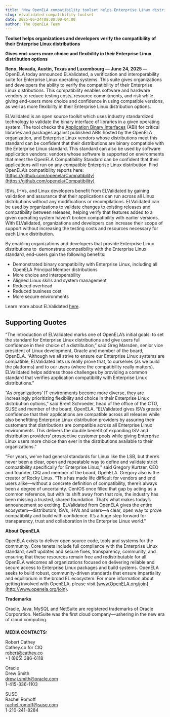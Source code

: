 ```yaml
---
title: "New OpenELA compatibility toolset helps Enterprise Linux distributors reduce testing costs and resource commitments"
slug: elvalidated-compatibility-toolset
date: 2025-06-24T08:00:00-04:00
author: The OpenELA Team
---
```


**Toolset helps organizations and developers verify the compatibility of their Enterprise Linux distributions**

**Gives end-users more choice and flexibility in their Enterprise Linux distribution options**


**Reno, Nevada, Austin, Texas and Luxembourg — June 24, 2025 —** OpenELA today announced ELValidated, a verification and interoperability suite for Enterprise Linux operating systems. This suite gives organizations and developers the ability to verify the compatibility of their Enterprise Linux distributions. This compatibility enables software and hardware vendors to reduce testing costs, resource commitments, and risk while giving end-users more choice and confidence in using compatible versions, as well as more flexibility in their Enterprise Linux distribution options.

ELValidated is an open source toolkit which uses industry standardized technology to validate the binary interface of libraries in a given operating system. The tool checks the [Application Binary Interfaces](https://en.wikipedia.org/wiki/Application_binary_interface) (ABI) for critical libraries and packages against published ABIs hosted by the OpenELA organization, and Enterprise Linux vendors whose distributions meet this standard can be confident that their distributions are binary compatible with the Enterprise Linux standard. This standard can also be used by software application vendors: vendors whose software is supported on environments that meet the OpenELA Compatibility Standard can be confident that their applications will run on any compatible Enterprise Linux distribution. Find OpenELA’s compatibility reports here: [https://github.com/openela/Compatibility](https://github.com/openela/Compatibility)

ISVs, IHVs, and Linux developers benefit from ELValidated by gaining validation and assurance that their applications can run across all Linux distributions without any modifications or recompilations. ELValidated can be used by organizations to validate changes to existing releases and compatibility between releases, helping verify that features added to a given operating system haven’t broken compatibility with earlier versions. With ELValidated, organizations and developers can increase their scope of support without increasing the testing costs and resources necessary for each Linux distribution.

By enabling organizations and developers that provide Enterprise Linux distributions to  demonstrate compatibility with the Enterprise Linux standard, end-users gain the following benefits: 

*   Demonstrated binary compatibility with Enterprise Linux, including all OpenELA Principal Member distributions   
*   More choice and interoperability    
*   Aligned Linux skills and system management   
*   Reduced overhead  
*   Reduced business cost   
*   More secure environments

Learn more about ELValidated [here](https:/github.com/openela/Compatibility). 

## Supporting Quotes

“The introduction of ELValidated marks one of OpenELA’s initial goals: to set the standard for Enterprise Linux distributions and give users full confidence in their choice of a distribution,” said Greg Marsden, senior vice president of Linux development, Oracle and member of the board, OpenELA. “Although we all strive to ensure our Enterprise Linux systems are compatible, ELValidated lets us really prove that, to ourselves (as we build the platforms) and to our users (where the compatibility really matters). ELValidated helps address those challenges by providing a common standard that verifies application compatibility with Enterprise Linux distributions.”

“As organizations’ IT environments become more diverse, they are increasingly prioritizing flexibility and choice in their Enterprise Linux distribution options,” said Brent Schroeder, head of the office of the CTO, SUSE and member of the board, OpenELA. “ELValidated gives ISVs greater confidence that their applications are compatible across all releases while also benefitting Enterprise Linux distribution providers by assuring their customers that distributions are compatible across all Enterprise Linux environments. This delivers the double benefit of expanding ISV and distribution providers’ prospective customer pools while giving Enterprise Linux users more choice than ever in the distributions available to their organizations.” 

"For years, we've had general standards for Linux like the LSB, but there’s never been a clear, open and repeatable way to define and validate strict compatibility specifically for Enterprise Linux," said Gregory Kurtzer, CEO and founder, CIQ and member of the board, OpenELA. Gregory also is the creator of Rocky Linux. "This has made life difficult for vendors and end users alike—without a concrete definition of compatibility, there’s always been a degree of uncertainty. CentOS once filled that gap by acting as a common reference, but with its shift away from that role, the industry has been missing a trusted, shared foundation. That’s what makes today’s announcement so exciting. ELValidated from OpenELA gives the entire ecosystem—distributors, ISVs, IHVs and users—a clear, open way to prove compatibility and build with confidence. It’s a huge step forward for transparency, trust and collaboration in the Enterprise Linux world."

**About OpenELA**

OpenELA exists to deliver open source code, tools and systems for the community. Core tenets include full compliance with the Enterprise Linux standard, swift updates and secure fixes, transparency, community, and ensuring that these resources remain free and redistributable for all. OpenELA welcomes all organizations focused on delivering reliable and secure access to Enterprise Linux packages and build systems. OpenELA seeks to build robust, community-driven standards that ensure impartiality and equilibrium in the broad EL ecosystem. For more information about getting involved with OpenELA, please visit [www.OpenELA.org/join](http://www.openela.org/join).


**Trademarks**

Oracle, Java, MySQL and NetSuite are registered trademarks of Oracle Corporation. NetSuite was the first cloud company—ushering in the new era of cloud computing.

###

**MEDIA CONTACTS:**

Robert Cathey\
Cathey.co for CIQ\
[robert@cathey.co](mailto:robert@cathey.co)\
+1 (865) 386-6118


Oracle\
Drew Smith\
[drew.j.smith@oracle.com](mailto:drew.j.smith@oracle.com)\
1-415-336-1103

  
SUSE\
Rachel Romoff\
[rachel.romoff@suse.com](mailto:rachel.romoff@suse.com)\
1-210-241-8284
